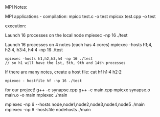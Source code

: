 MPI Notes:

MPI applications - compilation:
    mpicc test.c -o test
    mpicxx test.cpp -o test

execution:

Launch 16 processes on the local node
    mpiexec -np 16 ./test

Launch 16 processes on 4 notes (each has 4 cores)
    mpiexec -hosts h1;4, h2:4, h3:4, h4:4 -np 16 ./test

    mpiexec -hosts h1,h2,h3,h4 -np 16 ./test
    // so h1 will have the 1st, 5th, 9th and 14th processes

If there are many notes, create a host file:
    cat hf
        h1:4
        h2:2

    mpiexec - hostfile hf -np 16 ./test

for our project!
    g++ -c synapse.cpp
    g++ -c main.cpp
    mpicxx synapse.o main.o -o main
    mpiexec ./main

mpiexec -np 6 --hosts node,node1,node2,node3,node4,node5 ./main
mpiexec -np 6 -hostsfile nodehosts ./main


